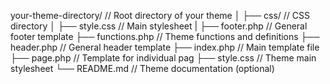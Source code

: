 your-theme-directory/                  // Root directory of your theme
│
├── css/                               // CSS directory
│   ├── style.css                      // Main stylesheet
|
├── footer.php                         // General footer template
├── functions.php                      // Theme functions and definitions
├── header.php                         // General header template
├── index.php                          // Main template file
├── page.php                           // Template for individual pag
├── style.css                          // Theme main stylesheet
└── README.md                          // Theme documentation (optional)
